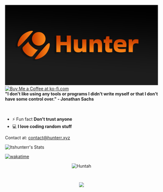 <img src="https://github.com/ItsHunterr/ItsHunterr/blob/main/Banner%20-%20Hunter.png"/>
<a href='https://ko-fi.com/E1E617EFXT' target='_blank'><img height='36' style='border:0px;height:36px;' src='https://storage.ko-fi.com/cdn/kofi3.png?v=6' border='0' alt='Buy Me a Coffee at ko-fi.com' /></a>
<br>
<b>"I don't like using any tools or programs I didn't write myself or that I don't have some control over." - Jonathan Sachs</b><br><br><br>

- ⚡ Fun fact **Don't trust anyone**
- 💻 **I love coding random stuff**

 	
Contact at: contact@hunterr.xyz


![Itshunterr's Stats](https://github-readme-stats.vercel.app/api?username=Itshunterr&theme=slateorange&show_icons=true&hide_border=true&count_private=true)

[![wakatime](https://wakatime.com/badge/user/c87ce41e-e087-4161-8482-203ada4688d9.svg)](https://wakatime.com/@c87ce41e-e087-4161-8482-203ada4688d9)

<p align="center"><img src="https://komarev.com/ghpvc/?username=ItsHunterr&label=Profile+Views&style=flat&color=grey" alt="Huntah" /></p>
<br>




<p align="center">
<img src="https://skillicons.dev/icons?i=js,html,css,python,java,nodejs,nextjs,mongodb,git,linux,arduino,discord,vscode,instagram,photoshop,twitter"><br>
